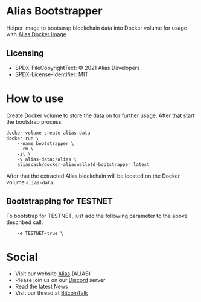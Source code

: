 # Alias Bootstrapper

Helper image to bootstrap blockchain data into Docker volume for usage with [Alias Docker image](https://github.com/aliascash/docker-aliaswalletd)

## Licensing

- SPDX-FileCopyrightText: © 2021 Alias Developers
- SPDX-License-Identifier: MIT

# How to use

Create Docker volume to store the data on for further usage. After that start the bootstrap process:
```
docker volume create alias-data
docker run \
    --name bootstrapper \
    --rm \
    -it \
    -v alias-data:/alias \
    aliascash/docker-aliaswalletd-bootstrapper:latest
```

After that the extracted Alias blockchain will be located on the Docker volume `alias-data`.

## Bootstrapping for TESTNET

To bootstrap for TESTNET, just add the following parameter to the above described call:

```
    -e TESTNET=true \
```

# Social
- Visit our website [Alias](https://alias.cash/) (ALIAS)
- Please join us on our [Discord](https://discord.gg/ckkrb8m) server
- Read the latest [News](https://alias.cash/news/)
- Visit our thread at [BitcoinTalk](https://bitcointalk.org/index.php?topic=2103301.0)


